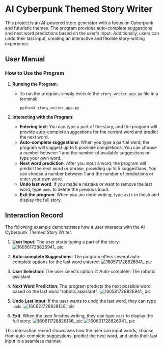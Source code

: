 # AI Cyberpunk Themed Story Writer

This project is an AI-powered story generator with a focus on Cyberpunk and futuristic themes. The program provides auto-complete suggestions and next word predictions based on the user's input. Additionally, users can undo their last input, creating an interactive and flexible story-writing experience.

## User Manual

### How to Use the Program

1. **Running the Program**:
   - To run the program, simply execute the `story_writer_app.py` file in a terminal:
     ```
     python3 story_writer_app.py
     ```

2. **Interacting with the Program**:
   - **Entering text**: You can type a part of the story, and the program will provide auto-complete suggestions for the current word and predict the next word.
   - **Auto-complete suggestions**: When you type a partial word, the program will suggest up to 5 possible completions. You can choose a number between 1 and the number of available suggestions or type your own word.
   - **Next word prediction**: After you input a word, the program will predict the next word or phrase, providing up to 5 suggestions. You can choose a number between 1 and the number of predictions or enter your own word.
   - **Undo last word**: If you made a mistake or want to remove the last word, type `undo` to delete the previous input.
   - **Exit the program**: When you are done writing, type `exit` to finish and display the full story.

## Interaction Record

The following example demonstrates how a user interacts with the AI Cyberpunk Themed Story Writer.

1. **User Input**: The user starts typing a part of the story:
![160561728826941_ pic](https://github.com/user-attachments/assets/e9424067-6d6e-42d8-b6b9-a72728fd0c36)

2. **Auto-complete Suggestions**: The program offers several auto-complete options for the last word entered:
![160571728826941_ pic](https://github.com/user-attachments/assets/2520de8b-cc9c-4018-8cb8-a43b4c782850)

3. **User Selection**: The user selects option 2:
Auto-complete: The robotic assistant

4. **Next Word Prediction**: The program predicts the next possible word based on the last word "robotic assistant":
![160581728826941_ pic](https://github.com/user-attachments/assets/9e896413-0844-4039-9f8b-b27f15c961ec)

5. **Undo Last Input**: If the user wants to undo the last word, they can type `undo`:
![160621728828136_ pic](https://github.com/user-attachments/assets/3e476d7a-f1e6-4f7a-99fc-af1d9e1c4ff1)

6. **Exit**: When the user finishes writing, they can type `exit` to display the full story:
![160611728828136_ pic](https://github.com/user-attachments/assets/1498266f-20e8-47d3-812f-ab72997d46cc)
![160601728826941_ pic](https://github.com/user-attachments/assets/cb2d8a44-c8ef-4ac1-b2aa-f502e64d17e6)

This interaction record showcases how the user can input words, choose from auto-complete suggestions, predict the next word, and undo their last input in a seamless manner.
